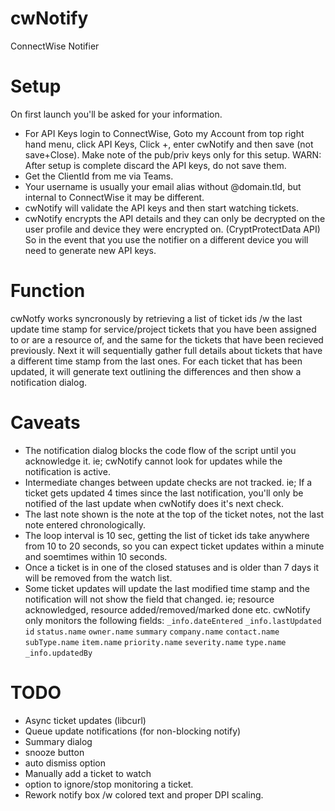# cwNotify
 ConnectWise Notifier

# Setup
On first launch you'll be asked for your information.
- For API Keys login to ConnectWise, Goto my Account from top right hand menu, click API Keys, Click +, enter cwNotify and then save (not save+Close). Make note of the pub/priv keys only for this setup. WARN: After setup is complete discard the API keys, do not save them.
- Get the ClientId from me via Teams.
- Your username is usually your email alias without @domain.tld, but internal to ConnectWise it may be different.
- cwNotify will validate the API keys and then start watching tickets.
- cwNotify encrypts the API details and they can only be decrypted on the user profile and device they were encrypted on. (CryptProtectData API) So in the event that you use the notifier on a different device you will need to generate new API keys.

# Function
cwNotfy works syncronously by retrieving a list of ticket ids /w the last update time stamp for service/project tickets that you have been assigned to or are a resource of, and the same for the tickets that have been recieved previously. Next it will sequentially gather full details about tickets that have a different time stamp from the last ones. For each ticket that has been updated, it will generate text outlining the differences and then show a notification dialog. 

# Caveats
- The notification dialog blocks the code flow of the script until you acknowledge it. ie; cwNotify cannot look for updates while the notification is active.
- Intermediate changes between update checks are not tracked. ie; If a ticket gets updated 4 times since the last notification, you'll only be notified of the last update when cwNotify does it's next check.
- The last note shown is the note at the top of the ticket notes, not the last note entered chronologically.
- The loop interval is 10 sec, getting the list of ticket ids take anywhere from 10 to 20 seconds, so you can expect ticket updates within a minute and soemtimes within 10 seconds.
- Once a ticket is in one of the closed statuses and is older than 7 days it will be removed from the watch list.
- Some ticket updates will update the last modified time stamp and the notification will not show the field that changed. ie; resource acknowledged, resource added/removed/marked done etc. cwNotify only monitors the following fields: `_info.dateEntered` `_info.lastUpdated` `id` `status.name` `owner.name` `summary` `company.name` `contact.name` `subType.name` `item.name` `priority.name` `severity.name` `type.name` `_info.updatedBy`

# TODO
- Async ticket updates (libcurl)
- Queue update notifications (for non-blocking notify)
- Summary dialog
- snooze button
- auto dismiss option
- Manually add a ticket to watch
- option to ignore/stop monitoring a ticket.
- Rework notify box /w colored text and proper DPI scaling.

